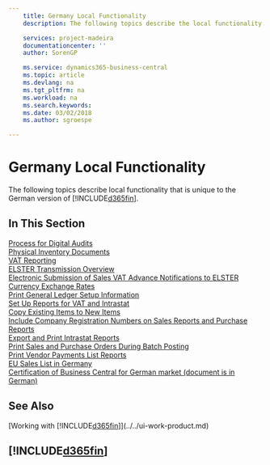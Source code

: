 ```yaml
---
    title: Germany Local Functionality
    description: The following topics describe the local functionality in the German version of Business Central.

    services: project-madeira
    documentationcenter: ''
    author: SorenGP

    ms.service: dynamics365-business-central
    ms.topic: article
    ms.devlang: na
    ms.tgt_pltfrm: na
    ms.workload: na
    ms.search.keywords:
    ms.date: 03/02/2018
    ms.author: sgroespe

---
```

# Germany Local Functionality
The following topics describe local functionality that is unique to the German version of [!INCLUDE[d365fin](../../includes/d365fin_md.md)].  

## In This Section  
  [Process for Digital Audits](process-for-digital-audits.md)  
  [Physical Inventory Documents](physical-inventory-documents.md)  
  [VAT Reporting](vat-reporting.md)  
  [ELSTER Transmission Overview](elster-transmission-overview.md)  
  [Electronic Submission of Sales VAT Advance Notifications to ELSTER](electronic-submission-of-sales-vat-advance-notifications-to-elster.md)  
  [Currency Exchange Rates](currency-exchange-rates.md)  
  [Print General Ledger Setup Information](how-to-print-general-ledger-setup-information.md)  
  [Set Up Reports for VAT and Intrastat](how-to-set-up-reports-for-vat-and-intrastat.md)  
  [Copy Existing Items to New Items](how-to-copy-existing-items-to-new-items.md)  
  [Include Company Registration Numbers on Sales Reports and Purchase Reports](how-to-include-company-registration-numbers-on-sales-reports-and-purchase-reports.md)  
  [Export and Print Intrastat Reports](how-to-export-and-print-intrastat-reports.md)  
  [Print Sales and Purchase Orders During Batch Posting](how-to-print-sales-and-purchase-orders-during-batch-posting.md)  
  [Print Vendor Payments List Reports](how-to-print-vendor-payments-list-reports.md)  
  [EU Sales List in Germany](eu-sales-list-in-germany.md)  
  [Certification of Business Central for German market (document is in German)](https://go.microsoft.com/fwlink/?linkid=875256) 

## See Also
[Working with [!INCLUDE[d365fin](../../includes/d365fin_md.md)]](../../ui-work-product.md)  

## [!INCLUDE[d365fin](../../includes/free_trial_md.md)]  
 
